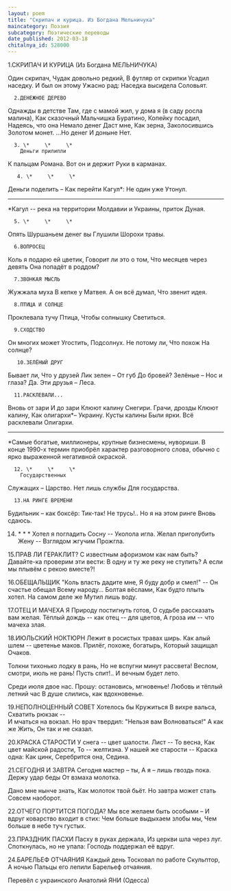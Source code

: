 ```yaml
---
layout: poem
title: "Скрипач и курица. Из Богдана Мельничука"
maincategory: Поэзия
subcategory: Поэтические переводы
date_published: 2012-03-18
chitalnya_id: 528000
---
```




1.СКРИПАЧ И КУРИЦА
      (Из Богдана МЕЛЬНИЧУКА)

Один скрипач,
Чудак довольно редкий,
В футляр от скрипки
Усадил наседку.
И был он этому
Ужасно рад:
Наседка высидела
Соловьят.

      2.ДЕНЕЖНОЕ ДЕРЕВО       
Однажды в детстве
Там, где с мамой жил,
у дома я
(в саду росла малина),
Как сказочный 
Мальчишка
Буратино,
Копейку посадил,
Надеясь, что она
Немало денег
Даст мне,
Как зерна,
Заколосившись
Золотом  монет.
...Но денег
И доныне
Нет.

      3. \*     \*     \*
        Деньги прилипли
К пальцам Романа.
Вот он и держит
Руки в карманах.

       4. \*     \*     \*
Деньги поделить – 
Как перейти Кагул\*:
Не один уже
Утонул.
____________________________
\*Кагул  -- река на территории  Молдавии  и  Украины,   приток  Дуная. 

      5. \*     \*     \*
Опять 
Шуршаньем денег вы
Глушили
Шорохи травы.

      6.ВОПРОСЕЦ
Коль я подарю ей цветик,
Говорит ли это о том,
Что месяцев через девять
Она попадёт в роддом?

      7.ЗВОНКАЯ МЫСЛЬ
Жужжала муха 
В кепке у Матвея.
А он всё думал,
Что звенит идея.

      8.ПТИЦА И СОЛНЦЕ
Проклевала тучу 
Птица,
Чтобы солнышку 
Светиться.

      9.СХОДСТВО
Он многих может
Угостить,
Подсолнух.
Не потому ли,
Что похож
На солнце?

       10.ЗЕЛЁНЫЙ ДРУГ
Бывает ли, 
Что у друзей
Лик зелен –
От губ 
До бровей?
Зелёные – 
Нос и глаза?
Да.
Эти друзья –
Леса.

      11.РАСКЛЕВАЛИ...
Вновь от зари
И до зари
Клюют калину
Снегири.
Грачи, дрозды
Клюют калину,
Как олигархи\*– 
Украину.
Кусты калины
Были ярки.
Всё расклевали 
Олигархи.
____________________
\*Самые богатые, миллионеры, крупные бизнесмены, 
нувориши. В конце 1990-х термин приобрёл характер 
разговорного слова, обычно с ярко выраженной негативной окраской.

      12. \*     \*     \*
        Государственных 
Служащих –
Царство.
Нет лишь службы
Для государства.

      13.НА РИНГЕ ВРЕМЕНИ
Будильник – как боксёр:
Тик-так! Не трусь!..
Но я на этом ринге
Вновь сдаюсь.

14. \*       \*       \*
Хотел я погладить 
Сосну --
Уколола игла.
Желал приголубить
Жену --
Взглядом жгучим
Прожгла.

15.ПРАВ ЛИ ГЕРАКЛИТ?
С известным афоризмом как нам быть?
Давайте-ка проверим эти вести:
В одну и ту же реку не ступить?
А если мы плывём с рекою вместе?!

16.ОБЕЩАЛЬЩИК
"Коль власть дадите мне,
Я буду добр и смел!" -- 
Он счастье обещал 
Всему народу...
Болтая вёслами,
Как будто плыть хотел.
На самом деле же
Мутил лишь воду.

17.ОТЕЦ И МАЧЕХА
Я Природу постигнуть готов,
О судьбе рассказать вам желая.
Тёплый дождь -- как отец -- для цветов,
А гроза им -- что мачеха злая.

18.ИЮЛЬСКИЙ НОКТЮРН
Лежит в росистых травах ширь.
Как алый шлем -- цветенье маков.
Прилёг, похоже, богатырь,
Который защищал Очаков. 

Толкни тихонько лодку в рань,
Но не вспугни минут рассвета!
Веслом, смотри, июль не рань!
Пусть спит!.. И вечным будет лето.

Среди июля двое нас.
Прошу: остановись, мгновенье!
Любовь и тёплый летний час
В душе слились, как вдохновенье.

19.НЕПОЛНОЦЕННЫЙ СОВЕТ
Хотелось бы 
Кружиться 
В вихре вальса,
Схватить рюкзак --  
И мчаться на вокзал.
Но врач твердил: 
"Нельзя вам 
Волноваться!"
А как же 
Жить, 
Он так и не сказал.

20.КРАСКА СТАРОСТИ
У снега -- цвет шалости.
Лист -- 
То весна,
Как цвет майской радости,
То -- желтизна.
У нашей же старости -- 
Краска одна:
Как цинк,
Серебрится она,
Седина.

21.СЕГОДНЯ И ЗАВТРА
Сегодня мастер – ты,
А я – лишь гвоздь пока.
Держу удар беды
От взмаха молотка.

Дано мне нынче знать,
Как молоток твой бьёт.
Но завтра может стать
Совсем наоборот.

22.ОТЧЕГО ПОРТИТСЯ ПОГОДА?
Мы все желаем быть особыми –
И вдруг коварство входит в стих:
Чем больше выдыхаем злобы мы,
Чем больше в небе туч густых.

23.ПРАЗДНИК ПАСХИ
Пасху в руках держала,
Из церкви шла через луг.
Споткнулась, но не упала:
Господь поддержал её вдруг.

24.БАРЕЛЬЕФ ОТЧАЯНИЯ
Каждый день
Тосковал по работе
Скульптор,
А ночью 
Пальцы его лепили
Барельеф отчаяния.

Перевёл с украинского Анатолий ЯНИ (Одесса)







